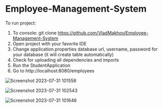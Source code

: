 # Employee-Management-System
To run project:
1) To console: git clone https://github.com/VladMakhov/Employee-Management-System
2) Open project with your favorite IDE 
3) Change application.properties database url, username, password for your database (it will create table automatically)
4) Check for uploading all dependencies and imports
5) Run the StudentApplication
6) Go to http://localhost:8080/employees

![Screenshot 2023-07-31 101558](https://github.com/VladMakhov/Employee-Management-System/assets/128775444/db6233be-cbc9-4ab6-9d10-caea038da0bd)

![Screenshot 2023-07-31 102543](https://github.com/VladMakhov/Employee-Management-System/assets/128775444/84c05221-3be4-4203-8a79-f85bc62af73f)

![Screenshot 2023-07-31 101646](https://github.com/VladMakhov/Employee-Management-System/assets/128775444/e025a8fc-9af0-424b-83c3-43d41fd2b8fa)
